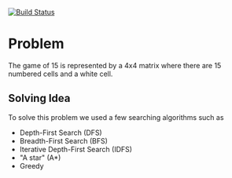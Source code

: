 [![Build Status](https://travis-ci.com/xPudimx/15Puzzle-Python.svg?branch=master)](https://travis-ci.com/xPudimx/15Puzzle-Python)
# Problem 
The game of 15 is represented by a 4x4 matrix where there are 15 numbered cells and a white cell.

## Solving Idea
To solve this problem we used a few searching algorithms such as 
- Depth-First Search (DFS)
- Breadth-First Search (BFS)
- Iterative Depth-First Search (IDFS)
- "A star" (A*)
- Greedy


